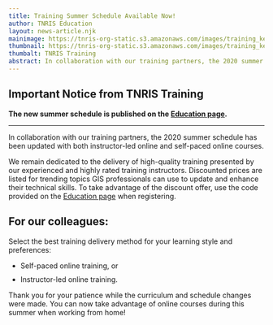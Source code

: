 ```yaml
---
title: Training Summer Schedule Available Now!
author: TNRIS Education
layout: news-article.njk
mainimage: https://tnris-org-static.s3.amazonaws.com/images/training_keep_pace.jpg
thumbnail: https://tnris-org-static.s3.amazonaws.com/images/training_keep_pace_md.jpg
thumbalt: TNRIS Training
abstract: In collaboration with our training partners, the 2020 summer schedule has been updated with both instructor-led online and self-paced online courses.
---
```


## Important Notice from TNRIS Training

<p class="lead">
  <strong>
    The new summer schedule is published on the <a href="/education">Education page</a>.
  </strong>
</p>

* * *

<p>
  In collaboration with our training partners, the 2020 summer schedule has been updated with both instructor-led online and self-paced online courses.
</p>

<p>
  We remain dedicated to the delivery of high-quality training presented by our experienced and highly rated training instructors.  Discounted prices are listed for trending topics GIS professionals can use to update and enhance their technical skills. To take advantage of the discount offer, use the code provided on the <a href="/education">Education page</a> when registering.
</p>

<h2>For our colleagues:</h2>
<p>
  Select the best training delivery method for your learning style and preferences:
  <ul>
    <li style="margin-bottom:10px;">Self-paced online training, or</li>
    <li style="margin-bottom:10px;">Instructor-led online training.</li>
  </ul>
</p>

<p>
  Thank you for your patience while the curriculum and schedule changes were made. You can now take advantage of online courses during this summer when working from home!
</p>
